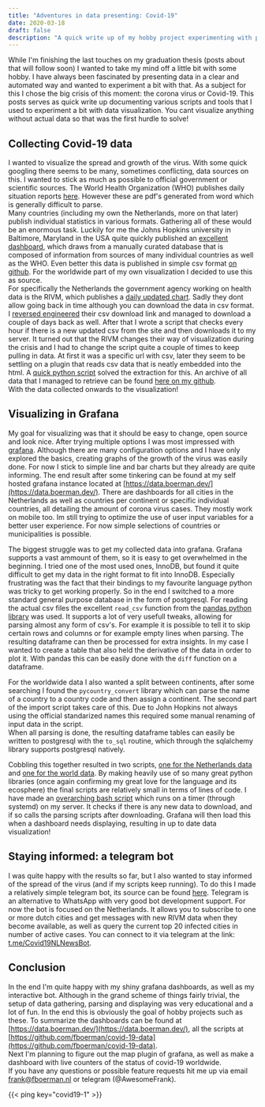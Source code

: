 ```yaml
---
title: "Adventures in data presenting: Covid-19"
date: 2020-03-18
draft: false
description: "A quick write up of my hobby project experimenting with parsing and presenting some data on the corona virus"
---
```

While I'm finishing the last touches on my graduation thesis (posts about that will follow soon) I wanted to take my mind off a little bit with some hobby. I have always been fascinated by presenting data in a clear and automated way and wanted to experiment a bit with that. As a subject for this I chose the big crisis of this moment: the corona virus or Covid-19. This posts serves as quick write up documenting various scripts and tools that I used to experiment a bit with data visualization. You cant visualize anything without actual data so that was the first hurdle to solve!

## Collecting Covid-19 data
I wanted to visualize the spread and growth of the virus. With some quick googling there seems to be many, sometimes conflicting, data sources on this. I wanted to stick as much as possible to official government or scientific sources. The World Health Organization (WHO) publishes daily situation reports [here](https://www.who.int/emergencies/diseases/novel-coronavirus-2019/situation-reports). However these are pdf's generated from word which is generally difficult to parse.  
Many countries (including my own the Netherlands, more on that later) publish individual statistics in various formats. Gathering all of these would be an enormous task. Luckily for me the Johns Hopkins university in Baltimore, Maryland in the USA quite quickly published an [excellent dashboard](https://www.arcgis.com/apps/opsdashboard/index.html#/bda7594740fd40299423467b48e9ecf6), which draws from a manually curated database that is composed of information from sources of many individual countries as well as the WHO. Even better this data is published in simple csv format [on github](https://github.com/CSSEGISandData/COVID-19). For the worldwide part of my own visualization I decided to use this as source.  
For specifically the Netherlands the government agency working on health data is the RIVM, which publishes a [daily updated chart](https://www.rivm.nl/coronavirus-kaart-van-nederland-per-gemeente). Sadly they dont allow going back in time although you can download the data in csv format. I [reversed engineered](https://github.com/fboerman/covid-19-data/blob/master/download_old_rivm.py) their csv download link and managed to download a couple of days back as well. After that I wrote a script that checks every hour if there is a new updated csv from the site and then downloads it to my server. It turned out that the RIVM changes their way of visualization during the crisis and I had to change the script quite a couple of times to keep pulling in data. At first it was a specific url with csv, later they seem to be settling on a plugin that reads csv data that is neatly embedded into the html. A [quick python script](https://github.com/fboerman/covid-19-data/blob/master/extract_current_csv_rivm.py) solved the extraction for this. An archive of all data that I managed to retrieve can be found [here on my github](https://github.com/fboerman/covid-19-data/tree/master/nederland/RIVM).  
With the data collected onwards to the visualization!

## Visualizing in Grafana
My goal for visualizing was that it should be easy to change, open source and look nice. After trying multiple options I was most impressed with [grafana](https://grafana.com/). Although there are many configuration options and I have only explored the basics, creating graphs of the growth of the virus was easily done. For now I stick to simple line and bar charts but they already are quite informing. The end result after some tinkering can be found at my self hosted grafana instance located at [https://data.boerman.dev/](https://data.boerman.dev/). There are dashboards for all cities in the Netherlands as well as countries per continent or specific individual countries, all detailing the amount of corona virus cases. They mostly work on mobile too. Im still trying to optimize the use of user input variables for a better user experience. For now simple selections of countries or municipalities is possible.


The biggest struggle was to get my collected data into grafana. Grafana supports a vast ammount of them, so it is easy to get overwhelmed in the beginning. I tried one of the most used ones, InnoDB, but found it quite difficult to get my data in the right format to fit into InnoDB. Especially frustrating was the fact that their bindings to my favourite language python was tricky to get working properly. So in the end I switched to a more standard general purpose database in the form of postgresql. For reading the actual csv files the excellent ```read_csv``` function from the [pandas python library](https://pandas.pydata.org/) was used. It supports a lot of very usefull tweaks, allowing for parsing almost any form of csv's. For example it is possible to tell it to skip certain rows and columns or for example empty lines when parsing. The resulting dataframe can then be processed for extra insights. In my case I wanted to create a table that also held the derivative of the data in order to plot it. With pandas this can be easily done with the ```diff``` function on a dataframe.  

For the worldwide data I also wanted a split between continents, after some searching I found the ```pycountry_convert``` library which can parse the name of a country to a country code and then assign a continent. The second part of the import script takes care of this. Due to John Hopkins not always using the official standarized names this required some manual renaming of input data in the script.  
When all parsing is done, the resulting dataframe tables can easily be written to postgresql with the ```to_sql``` routine, which through the sqlalchemy library supports postgresql natively.  

Cobbling this together resulted in two scripts, [one for the Netherlands data](https://github.com/fboerman/covid-19-data/blob/master/nederland/import.py) and [one for the world data](https://github.com/fboerman/covid-19-data/blob/master/world/import.py). By making heavily use of so many great python libraries (once again confirming my great love for the language and its ecosphere) the final scripts are relatively small in terms of lines of code. I have made an [overarching bash script](https://github.com/fboerman/covid-19-data/blob/master/update.sh) which runs on a timer (through systemd) on my server. It checks if there is any new data to download, and if so calls the parsing scripts after downloading. Grafana will then load this when a dashboard needs displaying, resulting in up to date data visualization!

## Staying informed: a telegram bot
I was quite happy with the results so far, but I also wanted to stay informed of the spread of the virus (and if my scripts keep running). To do this I made a relatively simple telegram bot, its source can be found [here](https://github.com/fboerman/covid19bot). Telegram is an alternative to WhatsApp with very good bot development support. For now the bot is focused on the Netherlands. It allows you to subscribe to one or more dutch cities and get messages with new RIVM data when they become available, as well as query the current top 20 infected cities in number of active cases. You can connect to it via telegram at the link: [t.me/Covid19NLNewsBot](t.me/Covid19NLNewsBot).


## Conclusion
In the end I'm quite happy with my shiny grafana dashboards, as well as my interactive bot. Although in the grand scheme of things fairly trivial, the setup of data gathering, parsing and displaying was very educational and a lot of fun. In the end this is obviously the goal of hobby projects such as these. To summarize the dashboards can be found at [https://data.boerman.dev/](https://data.boerman.dev/), all the scripts at [https://github.com/fboerman/covid-19-data](https://github.com/fboerman/covid-19-data).  
Next I'm planning to figure out the map plugin of grafana, as well as make a dashboard with live counters of the status of covid-19 worldwide.  
If you have any questions or possible feature requests hit me up via email [frank@fboerman.nl](mailto:frank@fboerman.nl) or telegram (@AwesomeFrank).

{{< ping key="covid19-1" >}}
